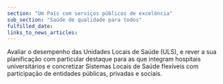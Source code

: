 ```yaml
---
section: "Um País com serviços públicos de excelência"
sub_section: "Saúde de qualidade para todos"
fulfilled_date:
links_to_news_articles:
---
```


Avaliar o desempenho das Unidades Locais de Saúde (ULS), e rever a sua planificação com particular destaque para as que integram hospitais universitários e concretizar Sistemas Locais de Saúde flexíveis com participação de entidades públicas, privadas e sociais.